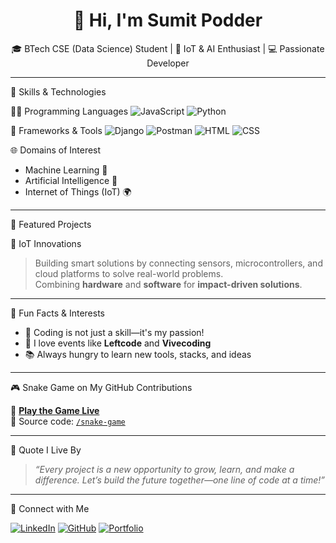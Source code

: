 <h1 align="center">👋 Hi, I'm Sumit Podder</h1>
<p align="center">
  🎓 BTech CSE (Data Science) Student | 🧠 IoT & AI Enthusiast | 💻 Passionate Developer
</p>

---

🚀 Skills & Technologies

🧑‍💻 Programming Languages
![JavaScript](https://img.shields.io/badge/-JavaScript-F7DF1E?logo=javascript&logoColor=000&style=for-the-badge)
![Python](https://img.shields.io/badge/-Python-3776AB?logo=python&logoColor=fff&style=for-the-badge)

🧰 Frameworks & Tools
![Django](https://img.shields.io/badge/-Django-092E20?logo=django&logoColor=fff&style=for-the-badge)
![Postman](https://img.shields.io/badge/-Postman-FF6C37?logo=postman&logoColor=fff&style=for-the-badge)
![HTML](https://img.shields.io/badge/-HTML5-E34F26?logo=html5&logoColor=fff&style=for-the-badge)
![CSS](https://img.shields.io/badge/-CSS3-1572B6?logo=css3&logoColor=fff&style=for-the-badge)

🌐 Domains of Interest
- Machine Learning 🧠
- Artificial Intelligence 🤖
- Internet of Things (IoT) 🌍

---

🌟 Featured Projects

🔌 IoT Innovations
> Building smart solutions by connecting sensors, microcontrollers, and cloud platforms to solve real-world problems.  
> Combining **hardware** and **software** for **impact-driven solutions**.

---

🧠 Fun Facts & Interests

- 🎯 Coding is not just a skill—it's my passion!
- 👾 I love events like **Leftcode** and **Vivecoding**
- 📚 Always hungry to learn new tools, stacks, and ideas

---

🎮 Snake Game on My GitHub Contributions

🔗 **[Play the Game Live](https://sumitpodder.github.io/snake-game/)**  
📂 Source code: [`/snake-game`](./snake-game)

---

💬 Quote I Live By

> _“Every project is a new opportunity to grow, learn, and make a difference. Let’s build the future together—one line of code at a time!”_

---

🔗 Connect with Me

[![LinkedIn](https://img.shields.io/badge/-LinkedIn-blue?style=for-the-badge&logo=linkedin)](https://www.linkedin.com/in/sumitpodder)
[![GitHub](https://img.shields.io/badge/-GitHub-181717?style=for-the-badge&logo=github)](https://github.com/sumitpodder)
[![Portfolio](https://img.shields.io/badge/-Portfolio-000?style=for-the-badge&logo=vercel&logoColor=white)](https://your-portfolio-link.com)

